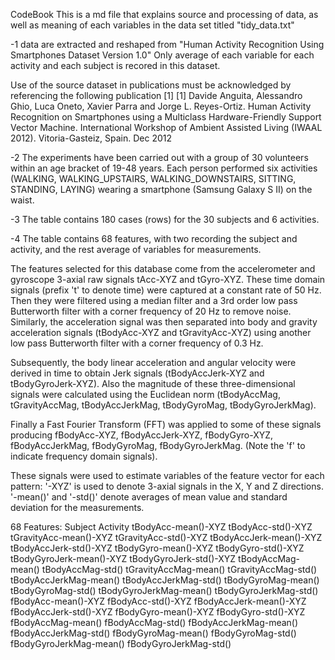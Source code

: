 CodeBook
This is a md file that explains source and processing of data, as well as meaning of each variables in the data set titled "tidy_data.txt"

-1 data are extracted and reshaped from "Human Activity Recognition Using Smartphones Dataset Version 1.0" Only average of each variable for each activity and each subject is recored in this dataset.

Use of the source dataset in publications must be acknowledged by referencing the following publication [1] [1] Davide Anguita, Alessandro Ghio, Luca Oneto, Xavier Parra and Jorge L. Reyes-Ortiz. Human Activity Recognition on Smartphones using a Multiclass Hardware-Friendly Support Vector Machine. International Workshop of Ambient Assisted Living (IWAAL 2012). Vitoria-Gasteiz, Spain. Dec 2012

-2 The experiments have been carried out with a group of 30 volunteers within an age bracket of 19-48 years. Each person performed six activities (WALKING, WALKING_UPSTAIRS, WALKING_DOWNSTAIRS, SITTING, STANDING, LAYING) wearing a smartphone (Samsung Galaxy S II) on the waist.

-3 The table contains 180 cases (rows) for the 30 subjects and 6 activities.

-4 The table contains 68 features, with two recording the subject and activity, and the rest average of variables for measurements.

The features selected for this database come from the accelerometer and gyroscope 3-axial raw signals tAcc-XYZ and tGyro-XYZ. These time domain signals (prefix 't' to denote time) were captured at a constant rate of 50 Hz. Then they were filtered using a median filter and a 3rd order low pass Butterworth filter with a corner frequency of 20 Hz to remove noise. Similarly, the acceleration signal was then separated into body and gravity acceleration signals (tBodyAcc-XYZ and tGravityAcc-XYZ) using another low pass Butterworth filter with a corner frequency of 0.3 Hz.

Subsequently, the body linear acceleration and angular velocity were derived in time to obtain Jerk signals (tBodyAccJerk-XYZ and tBodyGyroJerk-XYZ). Also the magnitude of these three-dimensional signals were calculated using the Euclidean norm (tBodyAccMag, tGravityAccMag, tBodyAccJerkMag, tBodyGyroMag, tBodyGyroJerkMag).

Finally a Fast Fourier Transform (FFT) was applied to some of these signals producing fBodyAcc-XYZ, fBodyAccJerk-XYZ, fBodyGyro-XYZ, fBodyAccJerkMag, fBodyGyroMag, fBodyGyroJerkMag. (Note the 'f' to indicate frequency domain signals).

These signals were used to estimate variables of the feature vector for each pattern:
'-XYZ' is used to denote 3-axial signals in the X, Y and Z directions. '-mean()' and '-std()' denote averages of mean value and standard deviation for the measurements.

68 Features: Subject Activity tBodyAcc-mean()-XYZ tBodyAcc-std()-XYZ tGravityAcc-mean()-XYZ tGravityAcc-std()-XYZ tBodyAccJerk-mean()-XYZ tBodyAccJerk-std()-XYZ tBodyGyro-mean()-XYZ tBodyGyro-std()-XYZ tBodyGyroJerk-mean()-XYZ tBodyGyroJerk-std()-XYZ tBodyAccMag-mean() tBodyAccMag-std() tGravityAccMag-mean() tGravityAccMag-std() tBodyAccJerkMag-mean() tBodyAccJerkMag-std() tBodyGyroMag-mean() tBodyGyroMag-std() tBodyGyroJerkMag-mean() tBodyGyroJerkMag-std() fBodyAcc-mean()-XYZ fBodyAcc-std()-XYZ fBodyAccJerk-mean()-XYZ fBodyAccJerk-std()-XYZ fBodyGyro-mean()-XYZ fBodyGyro-std()-XYZ fBodyAccMag-mean() fBodyAccMag-std() fBodyAccJerkMag-mean() fBodyAccJerkMag-std() fBodyGyroMag-mean() fBodyGyroMag-std() fBodyGyroJerkMag-mean() fBodyGyroJerkMag-std()
